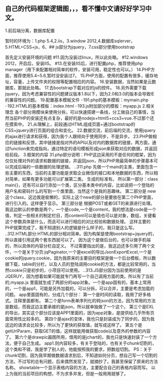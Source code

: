 <h2>自己的代码框架逻辑图，，，看不懂中文请好好学习中文。</h2>
<p>1.前后端分离，数据库配置</p>
<p>暂时的环境为：1.php 5.4,2.iis，3.window 2012,4.数据库sqlerver，5.HTML+CSS+js，6、## js部分为jquery，7.css部分使用bootstrap</p>
首先定义安装环境的问题
#11.因为没装过linux，所以此处略。
#12.windows 2012，开启后，安装IIS。
#13.在安装IIS后，进行配置php，推荐使用php manager（用下来配置相对简单的软件，安装可用，稳定性也可以。）
14.PHP方面，推荐使用5.4~5.6,暂时没安装过7。
15.PHP方面，使用的配置有很多，缓存地址，容量，上传文件夹的权限等配置相应的内容。
16.安装数据，当然如果是云数据库，那就此处略。
17.去bootstrap下载对应的js的控件。
18.另外需要下载jquery，因为考虑兼容性的问题建议版本1.8以下，因为2.0和3.0的版本会导致IE的兼容性的问题。
19.配置基本模板文件
··191.php的基本模板：mymain.php
··192.HTML的基本模板：index.html
··193.js附加部分的模板：myapp.js
2.相关理念
    各个部分用模块来使用分拆，可以快速搭建一条线，分工做自己的事情，当然当前PHP的安装还有点复杂，最好的是nodejs+html5+ccs3+vue.不过那个还在摸索中。
21.从理解上，前段通过HTML组成页面+通过bootstrap的CSS+jquery进行页面的组合和变化。
22.数据交流，前后端的交流，使用jquery的ajax进行请求和获得，因为我个人跟倾向于使用同步，不是异步。
23.PHP做相应的链接和反馈，其中链接是指对外的API以及对内的数据库的链接，两方面，通过function来完成指向，通过特定的语句模板形成json来获取对应的数据，并返回给前段。
3.框架的内容
31.php部分说明：PHP这边采用的不是任何的框架，因为仅仅处理对外的请求和数据的链接，并返回json，所以PHP用最简单的步骤基本可以完成后端的一些数据的处理逻辑。
..311.php 先做一个main的主类，里面包含一些主要的东西，当前的主要功能是求取企业微信的接口和本地数据的东西，所以相对简单，如果有更多功能可以扩展第二类。
生成的标准有。
所以第一部分：class main{}，还有可以自行添加一个类，区分基本类中的内容，比如说把一个登陆的用户名和密码什么的写到一个类里面，当然这个是我的恶趣味。
第二部分是 new这个class，这边我是偷懒的，实际上这个new的部分是要放在第二个PHP里面，进行引入的。这样便于显示。
第三部分是 根据POST或者GET的来源进行处理。我这边默认的参数是两个，一个是code,一个是content，我的想法是code是一个值，判定一些相关的制定栏目，而content可以是值也可以是对象，数组，关键看这个参数具体是什么，而且可以进行相应的对比校验和数据处理。
这样主要的PHP就算完成了，我不知道别人的逻辑是什么样子的，我只是这么写。
..312.HTML部分:HTML的部分相对简单。因为构架是使用bootstrap+jquery的，所以直接引用这两个套东西就可以了。
因为这个是做后台的，也可以做手机端的，所以具体的内容分栏自定义。
不过需要指出的是，我这边还多引用了两个文件，一个是关于分页:jqPaginator,一个是excel的导出JsonExportExcel,一个是cookie的jquery.cookie，因为我原来的主要目的框架是做一个后台模板，所以数据下载，table的分栏，以及人员的登陆调用cookie的方法，都是比较常用的，当然cookie只是初步的，小项目可以使用。
..313.JS部分因为当前使用的是JQERUY，因为想着如果可能就专门再写一个自己调用方面的类。所以有了当前的,myapp.js
里面就生成了两部分的app对象。一个是app固有的，基本上常用的，一个是app1，可能是另外加载的，可以分拆，可以合并，主要是考虑加载的问题。
app里面固有的，分成几个部分：
第一个是时间的读取，我用了好多格式。注释里面都有。
第二个是form表单序列化的转json的方法，因为常用的方法是数组，而我这边主要承接的是json，所以就单独做了一个这个。
第三个是EXL的导出，其实这个部分应该是APP1里面的，因为app对象，是提供给几乎所有页面常用性比较多的。
第四个是ajax的变体，我也只是封装成为了同步的，因为我这边的请求会比较多，所以为了更快的获取值，就写成这样了。
第五个是getUrlParam，获取GET的值，这样就能用做获取code以及意外的参数的内容了。
第六个是drawpic画图所用，借用的是jchart的，我也只是快速封装了一个方法，便于自己生成。
app1.则内容较多，有关于登陆的，也有关于chunk切割的，这个类和不错，我是学了别人的，他能按照我的要求，把数组切割。
PS：关于chunk切割，因为我早期做数据请求到后，不知道如何分页，想自己写一个切割的方法，不过写的总有问题，后来偶然发现了，就摘抄了。我甚至保留了原来的方法名称。
showtable一个显示表格内容的方法，主要配合自己的表格内容而写。
以上为我的当前项目的构想，不为求多并发，但是一般用用就够了。